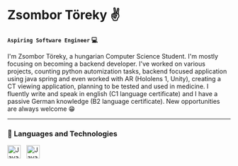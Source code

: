 # Zsombor Töreky :v:

**`Aspiring Software Engineer` :computer:**

I'm Zsombor Töreky, a hungarian Computer Science Student. 
I'm mostly focusing on becoming a backend developer.
I've worked on various projects, counting python automization tasks, backend focused application using java spring and even worked with AR (Hololens 1, Unity), creating a CT viewing application, planning to be tested and used in medicine.
I fluently write and speak in english (C1 language certificate) and I have a passive German knowledge (B2 language certificate).
New opportunities are always welcome :grin:

---
 
 ### :toolbox: Languages and Technologies
 
<img align="left" alt="Java" width="30px" style="padding-right:10px;" src="https://cdn.jsdelivr.net/gh/devicons/devicon/icons/java/java-original.svg"/>
<img align-"left" alt="Java" width="30px" style="padding-right:10px;" src="https://cdn.jsdelivr.net/gh/devicons/devicon/icons/java/java-original.svg"/>

#
